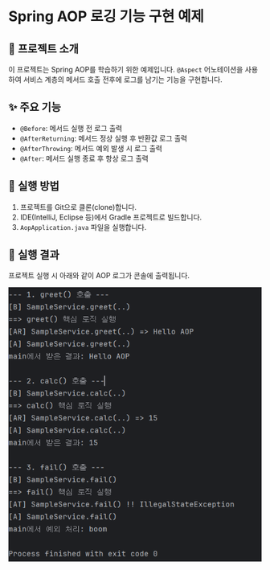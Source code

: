 # Spring AOP 로깅 기능 구현 예제

## 📖 프로젝트 소개

이 프로젝트는 Spring AOP를 학습하기 위한 예제입니다.
`@Aspect` 어노테이션을 사용하여 서비스 계층의 메서드 호출 전후에 로그를 남기는 기능을 구현합니다.

## ✨ 주요 기능

- `@Before`: 메서드 실행 전 로그 출력
- `@AfterReturning`: 메서드 정상 실행 후 반환값 로그 출력
- `@AfterThrowing`: 메서드 예외 발생 시 로그 출력
- `@After`: 메서드 실행 종료 후 항상 로그 출력

## 🚀 실행 방법

1. 프로젝트를 Git으로 클론(clone)합니다.
2. IDE(IntelliJ, Eclipse 등)에서 Gradle 프로젝트로 빌드합니다.
3. `AopApplication.java` 파일을 실행합니다.

## 📸 실행 결과

프로젝트 실행 시 아래와 같이 AOP 로그가 콘솔에 출력됩니다.

![실행 결과 화면](./images/result.png)
